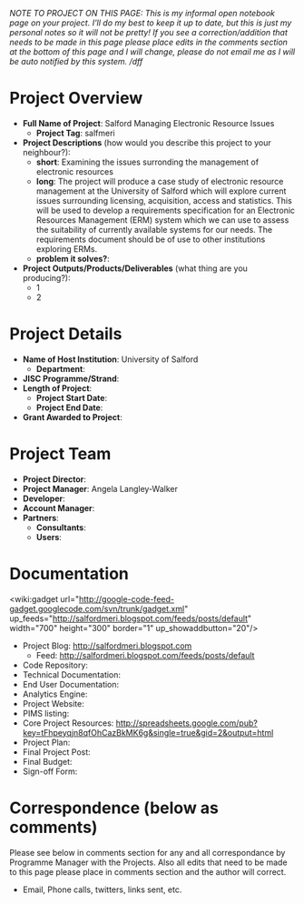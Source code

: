 _NOTE TO PROJECT ON THIS PAGE: This is my informal open notebook page on your project.  I'll do my best to keep it up to date, but this is just my personal notes so it will not be pretty!  If you see a correction/addition that needs to be made in this page please place edits in the comments section at the bottom of this page and I will change, please do not email me as I will be auto notified by this system. /dff_

# Project Overview #
  * **Full Name of Project**: Salford Managing Electronic Resource Issues
    * **Project Tag**: salfmeri
  * **Project Descriptions** (how would you describe this project to your neighbour?):
    * **short**: Examining the issues surronding the management of electronic resources
    * **long**:  The project will produce a case study of electronic resource management at the University of Salford which will explore current issues surrounding licensing, acquisition, access and statistics. This will be used to develop a requirements specification for an Electronic Resources Management (ERM) system which we can use to assess the suitability of currently available systems for our needs. The requirements document should be of use to other institutions exploring ERMs.
    * **problem it solves?**:
  * **Project Outputs/Products/Deliverables** (what thing are you producing?):
    * 1
    * 2

# Project Details #
  * **Name of Host Institution**: University of Salford
    * **Department**:
  * **JISC Programme/Strand**:
  * **Length of Project**:
    * **Project Start Date**:
    * **Project End Date**:
  * **Grant Awarded to Project**:

# Project Team #
  * **Project Director**:
  * **Project Manager**: Angela Langley-Walker
  * **Developer**:
  * **Account Manager**:
  * **Partners**:
    * **Consultants**:
    * **Users**:

# Documentation #

<wiki:gadget url="http://google-code-feed-gadget.googlecode.com/svn/trunk/gadget.xml" up\_feeds="http://salfordmeri.blogspot.com/feeds/posts/default" width="700" height="300" border="1" up\_showaddbutton="20"/>

  * Project Blog: http://salfordmeri.blogspot.com
    * Feed: http://salfordmeri.blogspot.com/feeds/posts/default
  * Code Repository:
  * Technical Documentation:
  * End User Documentation:
  * Analytics Engine:
  * Project Website:
  * PIMS listing:
  * Core Project Resources: http://spreadsheets.google.com/pub?key=tFhpeyqjn8qfOhCazBkMK6g&single=true&gid=2&output=html
  * Project Plan:
  * Final Project Post:
  * Final Budget:
  * Sign-off Form:

# Correspondence (below as comments) #
Please see below in comments section for any and all correspondance by Programme Manager with the Projects.  Also all edits that need to be made to this page please place in comments section and the author will correct.
  * Email, Phone calls, twitters, links sent, etc.